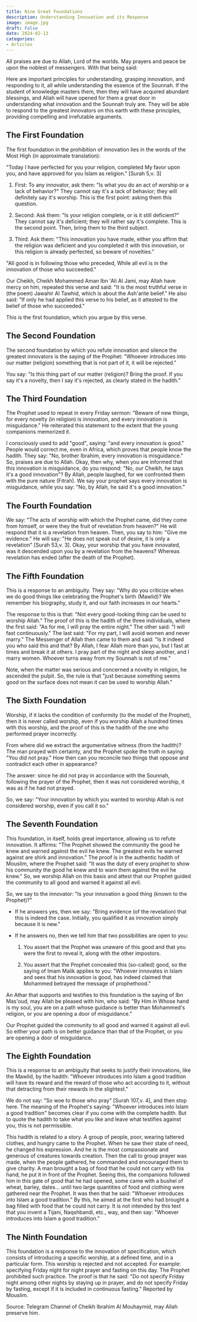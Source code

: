 ```yaml
---
title: Nine Great Foundations
description: Understanding Innovation and its Response
image: image.jpg
draft: False
date: 2024-02-13
categories:
- Articles
---
```


All praises are due to Allah, Lord of the worlds. May prayers and peace be upon the noblest of messengers. With that being said:

Here are important principles for understanding, grasping innovation, and responding to it, all while understanding the essence of the Sounnah. If the student of knowledge masters them, then they will have acquired abundant blessings, and Allah will have opened for them a great door in understanding what innovation and the Sounnah truly are. They will be able to respond to the greatest innovators on this earth with these principles, providing compelling and irrefutable arguments.

## The First Foundation

The first foundation in the prohibition of innovation lies in the words of the Most High (in approximate translation):

"Today I have perfected for you your religion, completed My favor upon you, and have approved for you Islam as religion." [Surah 5,v. 3]

1. First:
To any innovator, ask them: "Is what you do an act of worship or a lack of behavior?" They cannot say it's a lack of behavior; they will definitely say it's worship. This is the first point: asking them this question.

2. Second:
Ask them: "Is your religion complete, or is it still deficient?" They cannot say it's deficient; they will rather say it's complete. This is the second point. Then, bring them to the third subject.

3. Third:
Ask them: "This innovation you have made, either you affirm that the religion was deficient and you completed it with this innovation, or this religion is already perfected, so beware of novelties."

"All good is in following those who preceded,
While all evil is in the innovation of those who succeeded."

Our Cheikh, Cheikh Mohammed Aman Ibn 'Ali Al Jami, may Allah have mercy on him, repeated this verse and said: "It is the most truthful verse in (the poem) Jawahir Al Tawhid, which is about the Ash'arite belief." He also said: "If only he had applied this verse to his belief, as it attested to the belief of those who succeeded."

This is the first foundation, which you argue by this verse.

## The Second Foundation
The second foundation by which you refute innovation and silence the greatest innovators is the saying of the Prophet: "Whoever introduces into our matter (religion) something that is not part of it, it will be rejected."

You say: "Is this thing part of our matter (religion)? Bring the proof. If you say it's a novelty, then I say it's rejected, as clearly stated in the hadith."

## The Third Foundation
The Prophet used to repeat in every Friday sermon: "Beware of new things, for every novelty (in religion) is innovation, and every innovation is misguidance." He reiterated this statement to the extent that the young companions memorized it.

I consciously used to add "good", saying: "and every innovation is good." People would correct me, even in Africa, which proves that people know the hadith. They say: "No, brother Ibrahim, every innovation is misguidance." So, praises are due to Allah. Okay, then why, when you are informed that this innovation is misguidance, do you respond: "No, our Cheikh, he says it's a good innovation"? By Allah, people laughed, for we confronted them with the pure nature (Fitrah). We say your prophet says every innovation is misguidance, while you say: "No, by Allah, he said it's a good innovation."

## The Fourth Foundation
We say: "The acts of worship with which the Prophet came, did they come from himself, or were they the fruit of revelation from heaven?" He will respond that it is a revelation from heaven. Then, you say to him: "Give me evidence." He will say: "He does not speak out of desire, it is only a revelation" [Surah 53,v. 3]. Okay, your worship that you have innovated, was it descended upon you by a revelation from the heavens? Whereas revelation has ended (after the death of the Prophet).

## The Fifth Foundation
This is a response to an ambiguity. They say: "Why do you criticize when we do good things like celebrating the Prophet's birth (Mawlid)? We remember his biography, study it, and our faith increases in our hearts."

The response to this is that: "Not every good-looking thing can be used to worship Allah." The proof of this is the hadith of the three individuals, where the first said: "As for me, I will pray the entire night." The other said: "I will fast continuously." The last said: "For my part, I will avoid women and never marry." The Messenger of Allah then came to them and said: "Is it indeed you who said this and that? By Allah, I fear Allah more than you, but I fast at times and break it at others. I pray part of the night and sleep another, and I marry women. Whoever turns away from my Sounnah is not of me."

Note, when the matter was serious and concerned a novelty in religion, he ascended the pulpit. So, the rule is that "just because something seems good on the surface does not mean it can be used to worship Allah."

## The Sixth Foundation
Worship, if it lacks the condition of conformity (to the model of the Prophet), then it is never called worship, even if you worship Allah a hundred times with this worship, and the proof of this is the hadith of the one who performed prayer incorrectly.

From where did we extract the argumentative witness (from the hadith)? The man prayed with certainty, and the Prophet spoke the truth in saying: "You did not pray." How then can you reconcile two things that oppose and contradict each other in appearance?

The answer: since he did not pray in accordance with the Sounnah, following the prayer of the Prophet, then it was not considered worship, it was as if he had not prayed.

So, we say: "Your innovation by which you wanted to worship Allah is not considered worship, even if you call it so."

## The Seventh Foundation
This foundation, in itself, holds great importance, allowing us to refute innovation. It affirms: "The Prophet showed the community the good he knew and warned against the evil he knew. The greatest evils he warned against are shirk and innovation." The proof is in the authentic hadith of Mouslim, where the Prophet said: "It was the duty of every prophet to show his community the good he knew and to warn them against the evil he knew." So, we worship Allah on this basis and attest that our Prophet guided the community to all good and warned it against all evil.

So, we say to the innovator: "Is your innovation a good thing (known to the Prophet)?"

- If he answers yes, then we say: "Bring evidence (of the revelation) that this is indeed the case. Initially, you qualified it as innovation simply because it is new."

- If he answers no, then we tell him that two possibilities are open to you:

  1. You assert that the Prophet was unaware of this good and that you were the first to reveal it, along with the other impostors.

  2. You assert that the Prophet concealed this (so-called) good, so the saying of Imam Malik applies to you: "Whoever innovates in Islam and sees that his innovation is good, has indeed claimed that Mohammed betrayed the message of prophethood."

An Athar that supports and testifies to this foundation is the saying of Ibn Mas'oud, may Allah be pleased with him, who said: "By Him in Whose hand is my soul, you are on a path whose guidance is better than Mohammed's religion, or you are opening a door of misguidance."

Our Prophet guided the community to all good and warned it against all evil. So either your path is on better guidance than that of the Prophet, or you are opening a door of misguidance.

## The Eighth Foundation
This is a response to an ambiguity that seeks to justify their innovations, like the Mawlid, by the hadith: "Whoever introduces into Islam a good tradition will have its reward and the reward of those who act according to it, without that detracting from their rewards in the slightest."

We do not say: "So woe to those who pray" [Surah 107,v. 4], and then stop here. The meaning of the Prophet's saying: "Whoever introduces into Islam a good tradition" becomes clear if you come with the complete hadith. But to quote the hadith to take what you like and leave what testifies against you, this is not permissible.

This hadith is related to a story. A group of people, poor, wearing tattered clothes, and hungry came to the Prophet. When he saw their state of need, he changed his expression. And he is the most compassionate and generous of creatures towards creation. Then the call to group prayer was made, when the people gathered, he commanded and encouraged them to give charity. A man brought a bag of food that he could not carry with his hand; he put it in front of the Prophet. Seeing this, the companions followed him in this gate of good that he had opened, some came with a bushel of wheat, barley, dates... until two large quantities of food and clothing were gathered near the Prophet. It was then that he said: "Whoever introduces into Islam a good tradition." By this, he aimed at the first who had brought a bag filled with food that he could not carry. It is not intended by this text that you invent a Tijani, Naqshbandi, etc., way, and then say: "Whoever introduces into Islam a good tradition."

## The Ninth Foundation
This foundation is a response to the innovation of specification, which consists of introducing a specific worship, at a defined time, and in a particular form. This worship is rejected and not accepted. For example: specifying Friday night for night prayer and fasting on this day. The Prophet prohibited such practice. The proof is that he said: "Do not specify Friday night among other nights by staying up in prayer, and do not specify Friday by fasting, except if it is included in continuous fasting." Reported by Mouslim.

Source: Telegram Channel of Cheikh Ibrahim Al Mouhaymid, may Allah preserve him.
